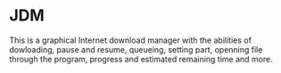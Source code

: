 # JDM
This is a graphical Internet download manager with the abilities of dowloading, pause and resume, queueing, setting part, openning file through the program, progress and estimated remaining time and more.
